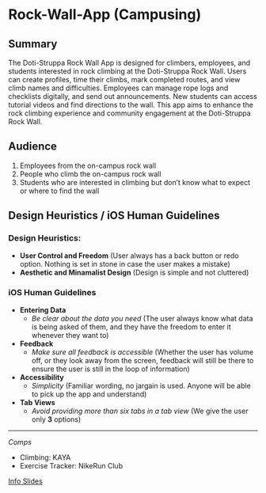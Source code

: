 # Rock-Wall-App (Campusing)

## Summary

The Doti-Struppa Rock Wall App is designed for climbers, employees, and students interested in rock climbing at the Doti-Struppa Rock Wall. Users can create profiles, time their climbs, mark completed routes, and view climb names and difficulties. Employees can manage rope logs and checklists digitally, and send out announcements. New students can access tutorial videos and find directions to the wall. This app aims to enhance the rock climbing experience and community engagement at the Doti-Struppa Rock Wall.

## Audience 
1. Employees from the on-campus rock wall  
2. People who climb the on-campus rock wall  
3. Students who are interested in climbing but don’t know what to expect or where to find the wall  


## Design Heuristics / iOS Human Guidelines

### Design Heuristics:
- **User Control and Freedom** (User always has a back button or redo option. Nothing is set in stone in case the user makes a mistake)
- **Aesthetic and Minamalist Design** (Design is simple and not cluttered)
### iOS Human Guidelines
- **Entering Data**
  - *Be clear about the data you need* (The user always know what data is being asked of them, and they have the freedom to enter it whenever they want to)
- **Feedback**
  - *Make sure all feedback is accessible* (Whether the user has volume off, or they look away from the screen, feedback will still be there to ensure the user is still in the loop of information)
- **Accessibility**
  - *Simplicity* (Familiar wording, no jargain is used. Anyone will be able to pick up the app and understand)
- **Tab Views**
  - *Avoid providing more than six tabs in a tab view* (We give the user only **3** options)
---
*Comps*
* Climbing: KAYA  
* Exercise Tracker: NikeRun Club
 
[Info Slides](https://docs.google.com/presentation/d/1jT5UFh-23m39xoyZ2754EC-UfrJaDD1JlTny5QO15c4/edit?usp=sharing)
